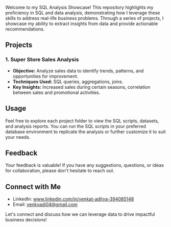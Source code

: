 
Welcome to my SQL Analysis Showcase! This repository highlights my proficiency in SQL and data analysis, demonstrating how I leverage these skills to address real-life business problems. Through a series of projects, I showcase my ability to extract insights from data and provide actionable recommendations.

## Projects

### 1. Super Store Sales Analysis
- **Objective:** Analyze sales data to identify trends, patterns, and opportunities for improvement.
- **Techniques Used:** SQL queries, aggregations, joins.
- **Key Insights:** Increased sales during certain seasons, correlation between sales and promotional activities.

## Usage

Feel free to explore each project folder to view the SQL scripts, datasets, and analysis reports. You can run the SQL scripts in your preferred database environment to replicate the analysis or further customize it to suit your needs.

## Feedback

Your feedback is valuable! If you have any suggestions, questions, or ideas for collaboration, please don't hesitate to reach out.

## Connect with Me

- LinkedIn: www.linkedin.com/in/venkat-aditya-394085148
- Email: venkyadi04@gmail.com

Let's connect and discuss how we can leverage data to drive impactful business decisions!

